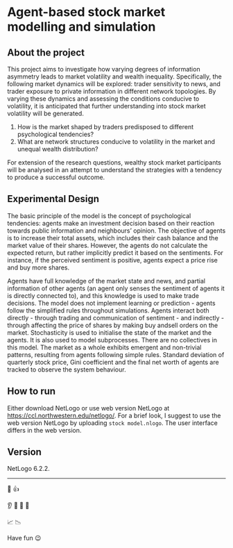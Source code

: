 # Agent-based stock market modelling and simulation 

## About the project 

This project aims to investigate how varying degrees of information asymmetry leads to market volatility and wealth inequality. Specifically, the following market dynamics will be explored: trader sensitivity to news, and trader exposure to private information in different network topologies. By varying these dynamics and assessing the conditions conducive to volatility, it is anticipated that further understanding into stock market volatility will be generated.

1. How is the market shaped by traders predisposed to different psychological tendencies? 
2. What are network structures conducive to volatility in the market and unequal wealth distribution? 

  For extension of the research questions, wealthy stock market participants will be analysed in an attempt to understand the strategies with a tendency to produce a successful outcome.
<br>

## Experimental Design

The basic principle of the model is the concept of psychological tendencies: agents make an investment decision based on their reaction towards public information and neighbours’ opinion. The objective of agents is to increase their total assets, which includes their cash balance and the market value of their shares. However, the agents do not calculate the expected return, but rather implicitly predict it based on the sentiments. For instance, if the perceived sentiment is positive, agents expect a price rise and buy more shares. 

Agents have full knowledge of the market state and news, and partial information of other agents (an agent only senses the sentiment of agents it is directly connected to), and this knowledge is used to make trade decisions. The model does not implement learning or prediction - agents follow the simplified rules throughout simulations. Agents interact both directly - through trading and communication of sentiment - and indirectly - through affecting the price of shares by making buy andsell orders on the market. Stochasticity is used to initialise the state of the market and the agents. It is also used to model subprocesses. There are no collectives in this model. The market as a whole exhibits emergent and non-trivial patterns, resulting from agents following simple rules. Standard deviation of quarterly stock price, Gini coefficient and the final net worth of agents are tracked to observe the system behaviour.
<br>

## How to run
Either download NetLogo or use web version NetLogo at https://ccl.northwestern.edu/netlogo/. For a brief look, I suggest to use the web version NetLogo by uploading `stock model.nlogo`. The user interface differs in the web version.
<br>

## Version
NetLogo 6.2.2. 
 
----

:newspaper: :+1: 

:ear: :mega: :lips: :speech_balloon:

:chart_with_upwards_trend: :chart_with_downwards_trend:


Have fun 😉
